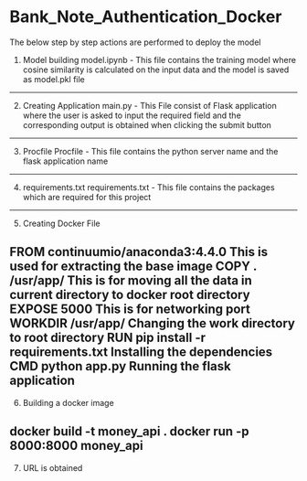 # Bank_Note_Authentication_Docker

The below step by step actions are performed to deploy the model

1) Model building model.ipynb - This file contains the training model where cosine similarity is calculated on the input data and the model is saved as model.pkl file
-------------
2) Creating Application main.py - This File consist of Flask application where the user is asked to input the required field and the corresponding output is obtained when clicking the submit button
-------------
3) Procfile Procfile - This file contains the python server name and the flask application name
-------------
4) requirements.txt requirements.txt - This file contains the packages which are required for this project
-------------
5) Creating Docker File

 FROM continuumio/anaconda3:4.4.0       This is used for extracting the base image
 COPY . /usr/app/                       This is for moving all the data in current directory to docker root directory
 EXPOSE 5000                            This is for networking port
 WORKDIR /usr/app/                      Changing the work directory to root directory
 RUN pip install -r requirements.txt    Installing the dependencies
 CMD python app.py                      Running the flask application
-------------
6) Building a docker image

 docker build -t money_api .
 docker run -p 8000:8000 money_api
-------------
 7) URL is obtained 
